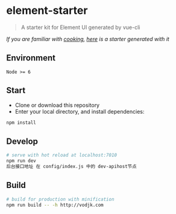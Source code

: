 # element-starter

> A starter kit for Element UI generated by vue-cli

*If you are familiar with [cooking](https://github.com/elemefe/cooking), [here](https://github.com/ElementUI/element-cooking-starter) is a starter generated with it*

## Environment

`Node >= 6`

## Start

 - Clone or download this repository
 - Enter your local directory, and install dependencies:

``` bash
npm install
```

## Develop

``` bash
# serve with hot reload at localhost:7010  
npm run dev  
后台接口地址 在 config/index.js 中的 dev-apihost节点
```

## Build

``` bash
# build for production with minification
npm run build -- -h http://vodjk.com
```
